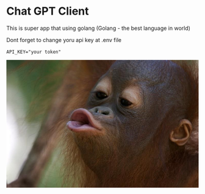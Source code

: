 # Chat GPT Client

This is super app that using golang (Golang - the best language in world)

Dont forget to change yoru api key at .env file

```env
API_KEY="your token"
```

![Logo](https://raw.githubusercontent.com/granpahacker/lviv_alarm_bot/main/images/monkey.jpeg)